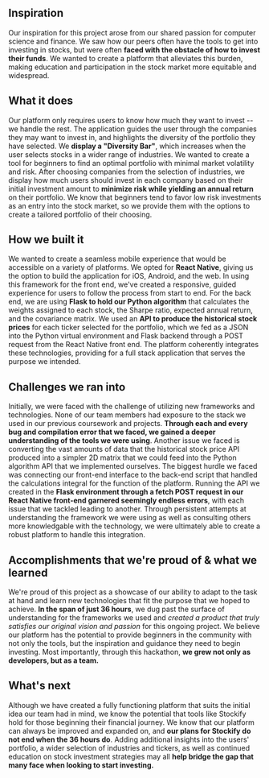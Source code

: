 ## Inspiration
Our inspiration for this project arose from our shared passion for computer science and finance. We saw how our peers often have the tools to get into investing in stocks, but were often **faced with the obstacle of how to invest their funds**. We wanted to create a platform that alleviates this burden, making education and participation in the stock market more equitable and widespread. 

## What it does
Our platform only requires users to know how much they want to invest -- we handle the rest. The application guides the user through the companies they may want to invest in, and highlights the diversity of the portfolio they have selected. We **display a "Diversity Bar"**, which increases when the user selects stocks in a wider range of industries. We wanted to create a tool for beginners to find an optimal portfolio with minimal market volatility and risk. After choosing companies from the selection of industries, we display how much users should invest in each company based on their initial investment amount to **minimize risk while yielding an annual return** on their portfolio. We know that beginners tend to favor low risk investments as an entry into the stock market, so we provide them with the options to create a tailored portfolio of their choosing. 

## How we built it
We wanted to create a seamless mobile experience that would be accessible on a variety of platforms. We opted for **React Native**, giving us the option to build the application for iOS, Android, and the web. In using this framework for the front end, we've created a responsive, guided experience for users to follow the process from start to end. For the back end, we are using **Flask to hold our Python algorithm** that calculates the weights assigned to each stock, the Sharpe ratio, expected annual return, and the covariance matrix. We used an **API to produce the historical stock prices** for each ticker selected for the portfolio, which we fed as a JSON into the Python virtual environment and Flask backend through a POST request from the React Native front end. The platform coherently integrates these technologies, providing for a full stack application that serves the purpose we intended. 

## Challenges we ran into
Initially, we were faced with the challenge of utilizing new frameworks and technologies. None of our team members had exposure to the stack we used in our previous coursework and projects. **Through each and every bug and compilation error that we faced, we gained a deeper understanding of the tools we were using**. Another issue we faced is converting the vast amounts of data that the historical stock price API produced into a simpler 2D matrix that we could feed into the Python algorithm API that we implemented ourselves. The biggest hurdle we faced was connecting our front-end interface to the back-end script that handled the calculations integral for the function of the platform. Running the API we created in the **Flask environment through a fetch POST request in our React Native front-end garnered seemingly endless errors**, with each issue that we tackled leading to another. Through persistent attempts at understanding the framework we were using as well as consulting others more knowledgable with the technology, we were ultimately able to create a robust platform to handle this integration.

## Accomplishments that we're proud of & what we learned
We're proud of this project as a showcase of our ability to adapt to the task at hand and learn new technologies that fit the purpose that we hoped to achieve. **In the span of just 36 hours**, we dug past the surface of understanding for the frameworks we used and _created a product that truly satisfies our original vision and passion_ for this ongoing project. We believe our platform has the potential to provide beginners in the community with not only the tools, but the inspiration and guidance they need to begin investing. Most importantly, through this hackathon, **we grew not only as developers, but as a team.**

## What's next
Although we have created a fully functioning platform that suits the initial idea our team had in mind, we know the potential that tools like Stockify hold for those beginning their financial journey. We know that our platform can always be improved and expanded on, and **our plans for Stockify do not end when the 36 hours do**. Adding additional insights into the users' portfolio, a wider selection of industries and tickers, as well as continued education on stock investment strategies may all **help bridge the gap that many face when looking to start investing.**

